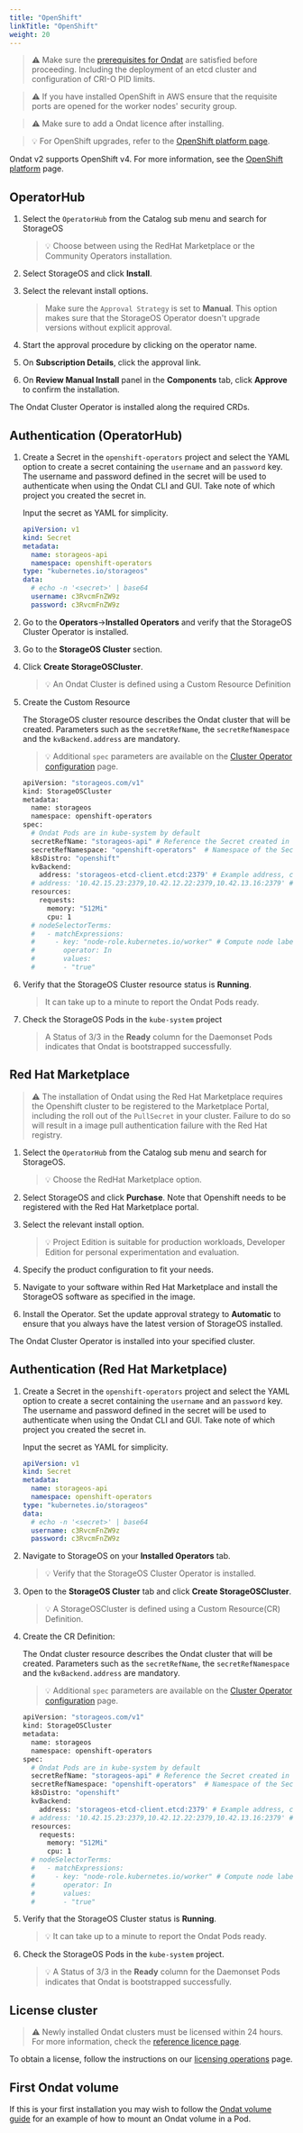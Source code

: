 ```yaml
---
title: "OpenShift"
linkTitle: "OpenShift"
weight: 20
---
```


> ⚠️ Make sure the
> [prerequisites for Ondat](/docs/prerequisites/) are
> satisfied before proceeding. Including the deployment of an etcd cluster and
> configuration of CRI-O PID limits.

> ⚠️ If you have installed OpenShift in AWS ensure that the requisite ports are
> opened for the worker nodes' security group.

> ⚠️ Make sure to add a Ondat licence after installing.

> 💡 For OpenShift upgrades, refer to the
> [OpenShift platform page](/docs/platforms/openshift#openshift-upgrades).

Ondat v2 supports OpenShift v4. For more information, see the [OpenShift platform](/docs/platforms/openshift) page.

## OperatorHub

1. Select the `OperatorHub` from the Catalog sub menu and search for StorageOS

   > 💡 Choose between using the RedHat Marketplace or the Community Operators
   > installation.

2. Select StorageOS and click __Install__.

3. Select the relevant install options.

    > Make sure the `Approval Strategy` is set to __Manual__. This option makes sure that the StorageOS
    > Operator doesn't upgrade versions without explicit approval.

4. Start the approval procedure by clicking on the operator name.

5. On __Subscription Details__, click the approval link.

6. On __Review Manual Install__ panel in the __Components__ tab, click __Approve__ to confirm the installation.

The Ondat Cluster Operator is installed along the required CRDs.

## Authentication (OperatorHub)

1. Create a Secret in the `openshift-operators` project and select the YAML option to create a secret containing the `username` and an
   `password` key. The username and password defined in the secret will be
   used to authenticate when using the Ondat CLI and GUI. Take note of
   which project you created the secret in.

    Input the secret as YAML for simplicity.

    ```yaml
    apiVersion: v1
    kind: Secret
    metadata:
      name: storageos-api
      namespace: openshift-operators
    type: "kubernetes.io/storageos"
    data:
      # echo -n '<secret>' | base64
      username: c3RvcmFnZW9z
      password: c3RvcmFnZW9z
    ```

2. Go to the __Operators__->__Installed Operators__ and verify that the StorageOS Cluster Operator is installed.

3. Go to the __StorageOS Cluster__ section.

4. Click __Create StorageOSCluster__.

    > 💡 An Ondat Cluster is defined using a Custom Resource Definition

5. Create the Custom Resource

   The StorageOS cluster resource describes the Ondat cluster that will be
   created. Parameters such as the `secretRefName`, the `secretRefNamespace` and
   the `kvBackend.address` are mandatory.

   > 💡 Additional `spec` parameters are available on the [Cluster Operator configuration](/docs/reference/cluster-operator/configuration) page.

   ```bash
   apiVersion: "storageos.com/v1"
   kind: StorageOSCluster
   metadata:
     name: storageos
     namespace: openshift-operators
   spec:
     # Ondat Pods are in kube-system by default
     secretRefName: "storageos-api" # Reference the Secret created in the previous step
     secretRefNamespace: "openshift-operators"  # Namespace of the Secret created in the previous step
     k8sDistro: "openshift"
     kvBackend:
       address: 'storageos-etcd-client.etcd:2379' # Example address, change for your etcd endpoint
     # address: '10.42.15.23:2379,10.42.12.22:2379,10.42.13.16:2379' # You can set ETCD server ips
     resources:
       requests:
         memory: "512Mi"
         cpu: 1
     # nodeSelectorTerms:
     #   - matchExpressions:
     #     - key: "node-role.kubernetes.io/worker" # Compute node label will vary according to your installation
     #       operator: In
     #       values:
     #       - "true"
   ```

6. Verify that the StorageOS Cluster resource status is __Running__.

    > It can take up to a minute to report the Ondat Pods ready.

7. Check the StorageOS Pods in the `kube-system` project

    > A Status of 3/3 in the __Ready__ column for the Daemonset Pods indicates that Ondat is
    > bootstrapped successfully.

## Red Hat Marketplace

> ⚠️ The installation of Ondat using the Red Hat Marketplace requires the
> Openshift cluster to be registered to the Marketplace Portal, including the
> roll out of the `PullSecret` in your cluster. Failure to do so will result in a
> image pull authentication failure with the Red Hat registry.

1. Select the `OperatorHub` from the Catalog sub menu and search for StorageOS.

   > 💡 Choose the RedHat Marketplace option.

2. Select StorageOS and click __Purchase__. Note that Openshift needs to be
   registered with the Red Hat Marketplace portal.

3. Select the relevant install option.

    > 💡 Project Edition is suitable for production workloads, Developer Edition
    > for personal experimentation and evaluation.

4. Specify the product configuration to fit your needs.

5. Navigate to your software within Red Hat Marketplace and install the
   StorageOS software as specified in the image.

6. Install the Operator. Set the update approval strategy to __Automatic__ to
   ensure that you always have the latest version of StorageOS installed.

The Ondat Cluster Operator is installed into your specified cluster.

## Authentication (Red Hat Marketplace)

1. Create a Secret in the `openshift-operators` project and select the YAML option to create a secret containing the `username` and an
   `password` key. The username and password defined in the secret will be
   used to authenticate when using the Ondat CLI and GUI. Take note of
   which project you created the secret in.

    Input the secret as YAML for simplicity.

    ```yaml
    apiVersion: v1
    kind: Secret
    metadata:
      name: storageos-api
      namespace: openshift-operators
    type: "kubernetes.io/storageos"
    data:
      # echo -n '<secret>' | base64
      username: c3RvcmFnZW9z
      password: c3RvcmFnZW9z
    ```

2. Navigate to StorageOS on your __Installed Operators__ tab.

    > 💡 Verify that the StorageOS Cluster Operator is installed.

3. Open to the __StorageOS Cluster__ tab and click __Create StorageOSCluster__.

    > 💡 A StorageOSCluster is defined using a Custom Resource(CR) Definition.

4. Create the CR Definition:

   The Ondat cluster resource describes the Ondat cluster that will be
   created. Parameters such as the `secretRefName`, the `secretRefNamespace` and
   the `kvBackend.address` are mandatory.

   > 💡 Additional `spec` parameters are available on the [Cluster Operator configuration](/docs/reference/cluster-operator/configuration) page.

   ```bash
   apiVersion: "storageos.com/v1"
   kind: StorageOSCluster
   metadata:
     name: storageos
     namespace: openshift-operators
   spec:
     # Ondat Pods are in kube-system by default
     secretRefName: "storageos-api" # Reference the Secret created in the previous step
     secretRefNamespace: "openshift-operators"  # Namespace of the Secret created in the previous step
     k8sDistro: "openshift"
     kvBackend:
       address: 'storageos-etcd-client.etcd:2379' # Example address, change for your etcd endpoint
     # address: '10.42.15.23:2379,10.42.12.22:2379,10.42.13.16:2379' # You can set ETCD server ips
     resources:
       requests:
         memory: "512Mi"
         cpu: 1
     # nodeSelectorTerms:
     #   - matchExpressions:
     #     - key: "node-role.kubernetes.io/worker" # Compute node label will vary according to your installation
     #       operator: In
     #       values:
     #       - "true"
   ```

5. Verify that the StorageOS Cluster status is __Running__.

    > 💡 It can take up to a minute to report the Ondat Pods ready.

6. Check the StorageOS Pods in the `kube-system` project.

    > 💡 A Status of 3/3 in the __Ready__ column for the Daemonset Pods indicates that Ondat is
    > bootstrapped successfully.

## License cluster

> ⚠️ Newly installed Ondat clusters must be licensed within 24 hours. For more information,
> check the [reference licence page](/docs/reference/licence).

To obtain a license, follow the instructions on our [licensing operations](/docs/operations/licensing) page.

## First Ondat volume

If this is your first installation you may wish to follow the [Ondat volume guide](/docs/operations/firstpvc) for an example of how
to mount an Ondat volume in a Pod.
